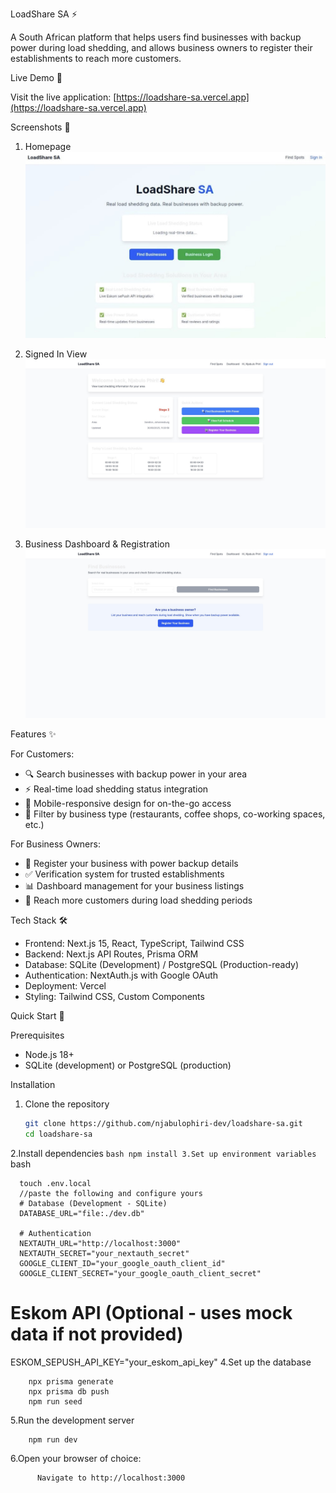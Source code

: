 LoadShare SA ⚡

A South African platform that helps users find businesses with backup power during load shedding, and allows business owners to register their establishments to reach more customers.

Live Demo 🚀 

Visit the live application: [https://loadshare-sa.vercel.app](https://loadshare-sa.vercel.app)

Screenshots 📸

1. Homepage
![Homepage](./screenshots/homepage.png)

2. Signed In View
![Signed In](./screenshots/signedin.png)

3. Business Dashboard & Registration
![Business Dashboard](./screenshots/dashboard.png)

Features ✨

For Customers:
- 🔍 Search businesses with backup power in your area
- ⚡  Real-time load shedding status integration
- 📱 Mobile-responsive design for on-the-go access
- 🏪 Filter by business type (restaurants, coffee shops, co-working spaces, etc.)

For Business Owners:
- 🏢 Register your business with power backup details
- ✅ Verification system for trusted establishments
- 📊 Dashboard management for your business listings
- 👥 Reach more customers during load shedding periods

Tech Stack 🛠️

- Frontend: Next.js 15, React, TypeScript, Tailwind CSS
- Backend: Next.js API Routes, Prisma ORM
- Database: SQLite (Development) / PostgreSQL (Production-ready)
- Authentication: NextAuth.js with Google OAuth
- Deployment: Vercel
- Styling: Tailwind CSS, Custom Components

Quick Start 🚀

Prerequisites
- Node.js 18+ 
- SQLite (development) or PostgreSQL (production)

Installation

1. Clone the repository
   ```bash
   git clone https://github.com/njabulophiri-dev/loadshare-sa.git
   cd loadshare-sa
2.Install dependencies
    ```bash
   npm install
3.Set up environment variables
     ```bash
     
      touch .env.local 
      //paste the following and configure yours
      # Database (Development - SQLite)
      DATABASE_URL="file:./dev.db"

      # Authentication
      NEXTAUTH_URL="http://localhost:3000"
      NEXTAUTH_SECRET="your_nextauth_secret"
      GOOGLE_CLIENT_ID="your_google_oauth_client_id"
      GOOGLE_CLIENT_SECRET="your_google_oauth_client_secret"

# Eskom API (Optional - uses mock data if not provided)
ESKOM_SEPUSH_API_KEY="your_eskom_api_key"
4.Set up the database

        npx prisma generate
        npx prisma db push
        npm run seed
5.Run the development server

        npm run dev
6.Open your browser of choice:

          Navigate to http://localhost:3000
